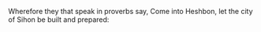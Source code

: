 Wherefore they that speak in proverbs say, Come into Heshbon, let the city of Sihon be built and prepared:
